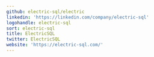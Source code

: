 ```yaml
---
github: electric-sql/electric
linkedin: 'https://linkedin.com/company/electric-sql'
logohandle: electric-sql
sort: electric-sql
title: ElectricSQL
twitter: ElectricSQL
website: 'https://electric-sql.com/'
---
```

